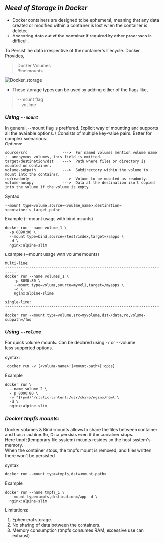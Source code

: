 ## *Need of Storage in Docker*
* Docker containers are designed to be ephemeral, meaning that any data created or modified within a container is lost when the container is deleted.
* Accessing data out of the container if required by other processes is difficult.

To Persist the data irrespective of the container's lifecycle. Docker Provides,

>  Docker Volumes \
>  Bind mounts

![Docker_storage](https://miro.medium.com/v2/resize:fit:746/1*bViAujGNZjJQrmhfN6IRsQ.png)

* These storage types can be used by adding either of the flags like,
> --mount flag \
> --voulme

### ***Using `--mount`***
In general, --mount flag is preffered. Explicit way of mounting and supports all the available options. \ 
Consists of multiple key-value pairs. Better for complex scenarious. \
Options:
```
source/src                --->  For named volumes mention volume name ;  anonymous volumes, this field is omitted.
target/destination/dst    --->  Path where files or directory is mounted on container.
volume-subpath            --->  Subdirectory within the volume to mount into the container.
ro/readonly               --->  Volume to be mounted as readonly.
volume-nocopy             --->  Data at the destination isn't copied into the volume if the volume is empty
```
Syntax
```
--mount type=volume,source=<voulme_name>,destination=<container's_target_path>
```
Example (--mount usage with bind mounts)
```
docker run --name volume_1 \
  -p 8090:90 \
  --mount type=bind,source=/test/index,target=/mapps \
  -d \
  nginx:alpine-slim
```
Example (--mount usage with volume mounts)
```
Multi-line:
---------------------------------------------------------------------------
docker run --name volumes_1 \
    -p 8090:80 \
    --mount type=volume,source=myvol1,target=/myapps \
    -d \
    nginx:alpine-slime

single-line:
---------------------------------------------------------------------------
docker run --mount type=volume,src=myvolume,dst=/data,ro,volume-subpath=/foo
```
### ***Using `--volume`***
For quick volume mounts. Can be declared using -v or --volume. \
less supported options.

syntax: 
```
 docker run -v [<volume-name>:]<mount-path>[:opts]
```
Example 
```
docker run \
  --name volume_2 \
  - p 8090:80 \
  -v "$(pwd)"/static-content:/usr/share/nginx/html \
  -d \
  nginx:alpine-slim
```


### *Docker tmpfs mounts:*

 Docker volumes & Bind-mounts allows to share the files between container and host machine.So, Data persists
 even if the container stops. \
 Here tmpfs(temporary file system) mounts resides on the host system's memory. \
 When the container stops, the tmpfs mount is removed, and files written there won't be persisted.
 
syntax
```
docker run --mount type=tmpfs,dst=<mount-path>
```
Example
```
docker run --name tmpfs_1 \
  --mount type=tmpfs,destination=/app -d \
  nginx:alpine-slim
```

Limitations:
1) Ephemeral storage.
2) No sharing of data between the containers.
3) Memory consumption (tmpfs consumes RAM, excessive use can exhaust) 












